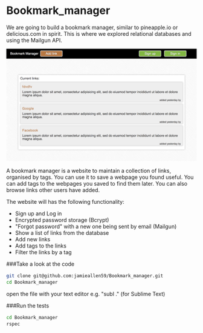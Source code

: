 Bookmark_manager
================

We are going to build a bookmark manager, similar to pineapple.io or delicious.com in spirit. This is where we explored relational databases and using the Mailgun API.

![](public/images/screenshot.png)

A bookmark manager is a website to maintain a collection of links, organised by tags. You can use it to save a webpage you found useful. You can add tags to the webpages you saved to find them later. You can also browse links other users have added.

The website will has the following functionality:

- Sign up and Log in
- Encrypted password storage (Bcrypt)
- "Forgot password" with a new one being sent by email (Mailgun)
- Show a list of links from the database
- Add new links
- Add tags to the links
- Filter the links by a tag

###Take a look at the code
```sh
git clone git@github.com:jamieallen59/Bookmark_manager.git
cd Bookmark_manager
```

open the file with your text editor e.g. "subl ." (for Sublime Text)

###Run the tests
```sh
cd Bookmark_manager
rspec
```